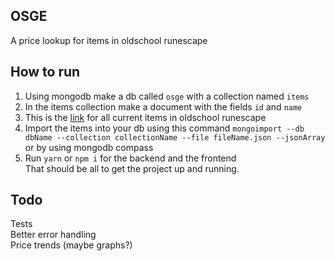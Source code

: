 ## OSGE

A price lookup for items in oldschool runescape

## How to run

1. Using mongodb make a db called `osge` with a collection named `items`
2. In the items collection make a document with the fields `id` and `name`
3. This is the [link](https://pastebin.com/LhxJ7GRG) for all current items in oldschool runescape
4. Import the items into your db using this command `mongoimport --db dbName --collection collectionName --file fileName.json --jsonArray` or by using mongodb compass
5. Run `yarn` or `npm i` for the backend and the frontend  
   That should be all to get the project up and running.

## Todo

Tests  
Better error handling  
Price trends (maybe graphs?)
